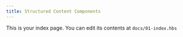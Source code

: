 ```yaml
---
title: Structured Content Components
---
```


This is your index page. You can edit its contents at `docs/01-index.hbs`
